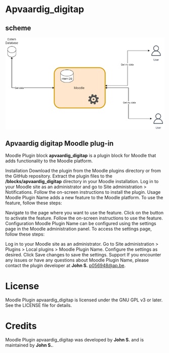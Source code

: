 # Apvaardig_digitap
## scheme
 ![plug-in scheme](./docs/img/apvaardig_digitap.drawio.png)
## Apvaardig  digitap  Moodle plug-in
Moodle Plugin block <strong>apvaardig_digitap</strong> is a plugin block for Moodle that adds functionality to the Moodle platform.

Installation
Download the plugin from the Moodle plugins directory or from the GitHub repository.
Extract the plugin files to the <strong>/blocks/apvaardig_digitap</strong> directory in your Moodle installation.
Log in to your Moodle site as an administrator and go to Site administration > Notifications.
Follow the on-screen instructions to install the plugin.
Usage
Moodle Plugin Name adds a new feature to the Moodle platform. To use the feature, follow these steps:

Navigate to the page where you want to use the feature.
Click on the button to activate the feature.
Follow the on-screen instructions to use the feature.
Configuration
Moodle Plugin Name can be configured using the settings page in the Moodle administration panel. To access the settings page, follow these steps:

Log in to your Moodle site as an administrator.
Go to Site administration > Plugins > Local plugins > Moodle Plugin Name.
Configure the settings as desired.
Click Save changes to save the settings.
Support
If you encounter any issues or have any questions about Moodle Plugin Name, please contact the plugin developer at <strong>John S.</strong> p056948@ap.be.

# License
Moodle Plugin apvaardig_digitap is licensed under the GNU GPL v3 or later. See the LICENSE file for details.

# Credits
Moodle Plugin apvaardig_digitap was developed by <strong>John S.</strong> and is maintained by <strong>John S.</strong>.